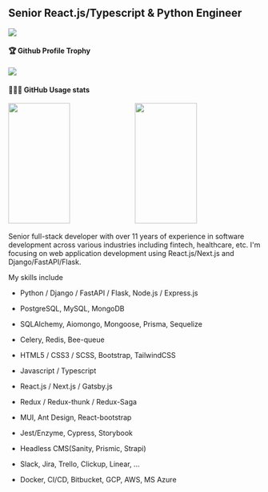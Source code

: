 ## Senior React.js/Typescript & Python Engineer

![](https://komarev.com/ghpvc/?username=JSExpert1121)   <br />
<div>
  <h4>🏆 Github Profile Trophy</h4>
    <img src="https://github-profile-trophy.vercel.app/?username=JSExpert1121&column=8&theme=onedark"/>
</div>
<div>
  <h4>👨🏻‍💻 GitHub Usage stats</h4>
  <img width="49.5%" height="240px" src="https://github-readme-stats.vercel.app/api?username=JSExpert1121&show_icons=true&theme=blueberry&hide_border=true"  />
  <img width="49.5%" height="240px" src="https://github-readme-stats.vercel.app/api/top-langs/?username=JSExpert1121&layout=compact&theme=blueberry&hide_border=true" />
</div>


Senior full-stack developer with over 11 years of experience in software development across various industries including fintech, healthcare, etc. I'm focusing on web application development using React.js/Next.js and Django/FastAPI/Flask.

My skills include
- Python / Django / FastAPI / Flask, Node.js / Express.js
- PostgreSQL, MySQL, MongoDB
- SQLAlchemy, Aiomongo, Mongoose, Prisma, Sequelize
- Celery, Redis, Bee-queue

- HTML5 / CSS3 / SCSS, Bootstrap, TailwindCSS
- Javascript / Typescript
- React.js / Next.js / Gatsby.js
- Redux / Redux-thunk / Redux-Saga
- MUI, Ant Design, React-bootstrap
- Jest/Enzyme, Cypress, Storybook
- Headless CMS(Sanity, Prismic, Strapi)

- Slack, Jira, Trello, Clickup, Linear, ...
- Docker, CI/CD, Bitbucket, GCP, AWS, MS Azure
